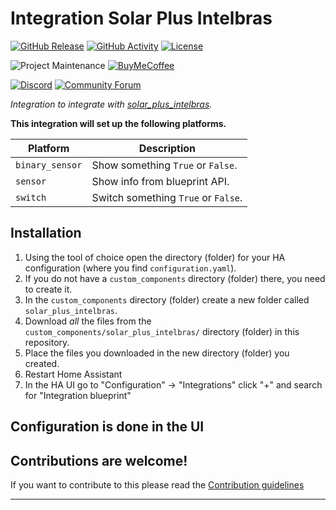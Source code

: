 # Integration Solar Plus Intelbras

[![GitHub Release][releases-shield]][releases]
[![GitHub Activity][commits-shield]][commits]
[![License][license-shield]](LICENSE)

![Project Maintenance][maintenance-shield]
[![BuyMeCoffee][buymecoffeebadge]][buymecoffee]

[![Discord][discord-shield]][discord]
[![Community Forum][forum-shield]][forum]

_Integration to integrate with [solar_plus_intelbras][solar_plus_intelbras]._

**This integration will set up the following platforms.**

Platform | Description
-- | --
`binary_sensor` | Show something `True` or `False`.
`sensor` | Show info from blueprint API.
`switch` | Switch something `True` or `False`.

## Installation

1. Using the tool of choice open the directory (folder) for your HA configuration (where you find `configuration.yaml`).
1. If you do not have a `custom_components` directory (folder) there, you need to create it.
1. In the `custom_components` directory (folder) create a new folder called `solar_plus_intelbras`.
1. Download _all_ the files from the `custom_components/solar_plus_intelbras/` directory (folder) in this repository.
1. Place the files you downloaded in the new directory (folder) you created.
1. Restart Home Assistant
1. In the HA UI go to "Configuration" -> "Integrations" click "+" and search for "Integration blueprint"

## Configuration is done in the UI

<!---->

## Contributions are welcome!

If you want to contribute to this please read the [Contribution guidelines](CONTRIBUTING.md)

***

[solar_plus_intelbras]: https://github.com/hudsonbrendon/HA-solar-plus-intelbras
[buymecoffee]: https://www.buymeacoffee.com/hudsonbrendon
[buymecoffeebadge]: https://img.shields.io/badge/buy%20me%20a%20coffee-donate-yellow.svg?style=for-the-badge
[commits-shield]: https://img.shields.io/github/commit-activity/y/hudsonbrendon/solar_plus_intelbras.svg?style=for-the-badge
[commits]: https://github.com/hudsonbrendon/HA-solar-plus-intelbras/commits/main
[discord]: https://discord.gg/Qa5fW2R
[discord-shield]: https://img.shields.io/discord/330944238910963714.svg?style=for-the-badge
[exampleimg]: example.png
[forum-shield]: https://img.shields.io/badge/community-forum-brightgreen.svg?style=for-the-badge
[forum]: https://community.home-assistant.io/
[license-shield]: https://img.shields.io/github/license/hudsonbrendon/solar_plus_intelbras.svg?style=for-the-badge
[maintenance-shield]: https://img.shields.io/badge/maintainer-Joakim%20Sørensen%20%40hudsonbrendon-blue.svg?style=for-the-badge
[releases-shield]: https://img.shields.io/github/release/hudsonbrendon/solar_plus_intelbras.svg?style=for-the-badge
[releases]: https://github.com/hudsonbrendon/HA-solar-plus-intelbras/releases
